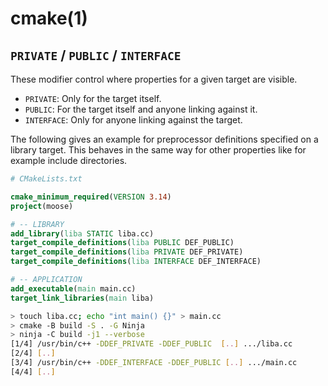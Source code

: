 # cmake(1)

## `PRIVATE` / `PUBLIC` / `INTERFACE`

These modifier control where properties for a given target are visible.

- `PRIVATE`: Only for the target itself.
- `PUBLIC`: For the target itself and anyone linking against it.
- `INTERFACE`: Only for anyone linking against the target.

The following gives an example for preprocessor definitions specified on a
library target. This behaves in the same way for other properties like for
example include directories.
```cmake
# CMakeLists.txt

cmake_minimum_required(VERSION 3.14)
project(moose)

# -- LIBRARY
add_library(liba STATIC liba.cc)
target_compile_definitions(liba PUBLIC DEF_PUBLIC)
target_compile_definitions(liba PRIVATE DEF_PRIVATE)
target_compile_definitions(liba INTERFACE DEF_INTERFACE)

# -- APPLICATION
add_executable(main main.cc)
target_link_libraries(main liba)
```

```sh
> touch liba.cc; echo "int main() {}" > main.cc
> cmake -B build -S . -G Ninja
> ninja -C build -j1 --verbose
[1/4] /usr/bin/c++ -DDEF_PRIVATE -DDEF_PUBLIC  [..] .../liba.cc
[2/4] [..]
[3/4] /usr/bin/c++ -DDEF_INTERFACE -DDEF_PUBLIC [..] .../main.cc
[4/4] [..]
```
